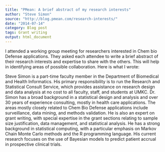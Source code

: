 ```yaml
---
title: "PMean: A brief abstract of my research interests"
author: "Steve Simon"
source: "http://blog.pmean.com/research-interests/"
date: "2014-07-14"
category: Blog post
tags: Grant writing
output: html_document
---
```


I attended a working group meeting for researchers interested in Chem
bio Defense applications. They asked each attendee to write a brief
abstract of their research interests and expertise to share with the
others. This will help in identifying areas of possible collaboration.
Here is what I wrote:

<!---More--->

Steve Simon is a part-time faculty member in the Department of
Biomedical and Health Informatics. His primary responsibility is to run
the Research and Statistical Consult Service, which provides assistance
on research design and data analysis at no cost to all faculty, staff,
and students at UMKC. Dr. Simon has a broad background in a statistical
design and analysis and over 30 years of experience consulting, mostly
in health care applications. The areas mostly closely related to Chem
Bio Defense applications include surveillance, data mining, and methods
validation. He is also an expert on grant writing, with special
expertise in the grant sections relating to sample size justification,
data management, and statistical analysis. He has a strong background in
statistical computing, with a particular emphasis on Markov Chain Monte
Carlo methods and the R programming language. His current research
focuses on the use of Bayesian models to predict patient accrual in
prospective clinical trials.


